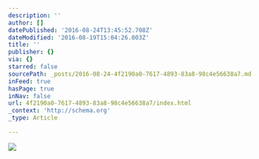 ```yaml
---
description: ''
author: []
datePublished: '2016-08-24T13:45:52.708Z'
dateModified: '2016-08-19T15:04:26.003Z'
title: ''
publisher: {}
via: {}
starred: false
sourcePath: _posts/2016-08-24-4f2190a0-7617-4893-83a8-98c4e56638a7.md
inFeed: true
hasPage: true
inNav: false
url: 4f2190a0-7617-4893-83a8-98c4e56638a7/index.html
_context: 'http://schema.org'
_type: Article

---
```

![](https://the-grid-user-content.s3-us-west-2.amazonaws.com/13e82712-e99e-41d9-b963-0e79b21efbea.jpg)